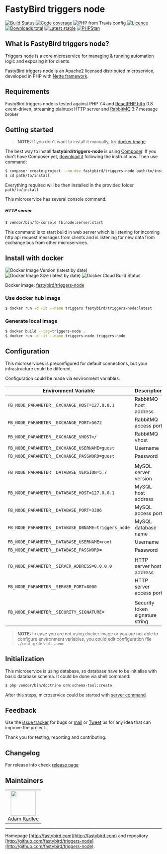# FastyBird triggers node

[![Build Status](https://img.shields.io/travis/FastyBird/triggers-node.svg?style=flat-square)](https://travis-ci.org/FastyBird/triggers-node)
[![Code coverage](https://img.shields.io/coveralls/FastyBird/triggers-node.svg?style=flat-square)](https://coveralls.io/r/FastyBird/triggers-node)
![PHP from Travis config](https://img.shields.io/travis/php-v/fastybird/triggers-node?style=flat-square)
[![Licence](https://img.shields.io/packagist/l/FastyBird/triggers-node.svg?style=flat-square)](https://packagist.org/packages/FastyBird/triggers-node)
[![Downloads total](https://img.shields.io/packagist/dt/FastyBird/triggers-node.svg?style=flat-square)](https://packagist.org/packages/FastyBird/triggers-node)
[![Latest stable](https://img.shields.io/packagist/v/FastyBird/triggers-node.svg?style=flat-square)](https://packagist.org/packages/FastyBird/triggers-node)
[![PHPStan](https://img.shields.io/badge/PHPStan-enabled-brightgreen.svg?style=flat-square)](https://github.com/phpstan/phpstan)

## What is FastyBird triggers node?

Triggers node is a core microservice for managing & running automation logic and exposing it for clients.

FastyBird triggers node is an Apache2 licensed distributed microservice, developed in PHP with [Nette framework](https://nette.org).

## Requirements

FastyBird triggers node is tested against PHP 7.4 and [ReactPHP http](https://github.com/reactphp/http) 0.8 event-driven, streaming plaintext HTTP server and [RabbitMQ](https://www.rabbitmq.com/) 3.7 message broker

## Getting started

> **NOTE:** If you don't want to install it manually, try [docker image](#install-with-docker)

The best way to install **fastybird/triggers-node** is using [Composer](http://getcomposer.org/). If you don't have Composer yet, [download it](https://getcomposer.org/download/) following the instructions.
Then use command:

```sh
$ composer create-project --no-dev fastybird/triggers-node path/to/install
$ cd path/to/install
```

Everything required will be then installed in the provided folder `path/to/install`

This microservice has several console command.

##### HTTP server

```sh
$ vendor/bin/fb-console fb:node:server:start
```

This command is to start build in web server which is listening for incoming http api request messages from clients and is listening for new data from exchange bus from other microservices. 

## Install with docker

![Docker Image Version (latest by date)](https://img.shields.io/docker/v/fastybird/triggers-node?style=flat-square)
![Docker Image Size (latest by date)](https://img.shields.io/docker/image-size/fastybird/triggers-node?style=flat-square)
![Docker Cloud Build Status](https://img.shields.io/docker/cloud/build/fastybird/triggers-node?style=flat-square)

Docker image: [fastybird/triggers-node](https://hub.docker.com/r/fastybird/triggers-node/)

### Use docker hub image

```bash
$ docker run -d -it --name triggers fastybird/triggers-node:latest
```

### Generate local image

```bash
$ docker build --tag=triggers-node .
$ docker run -d -it --name triggers-node triggers-node
```

## Configuration

This microservices is preconfigured for default connections, but your infrastructure could be different.

Configuration could be made via environment variables:

| Environment Variable | Description |
| ---------------------- | ---------------------------- |
| `FB_NODE_PARAMETER__EXCHANGE_HOST=127.0.0.1` | RabbitMQ host address |
| `FB_NODE_PARAMETER__EXCHANGE_PORT=5672` | RabbitMQ access port |
| `FB_NODE_PARAMETER__EXCHANGE_VHOST=/` | RabbitMQ vhost |
| `FB_NODE_PARAMETER__EXCHANGE_USERNAME=guest` | Username |
| `FB_NODE_PARAMETER__EXCHANGE_PASSWORD=guest` | Password |
| | |
| `FB_NODE_PARAMETER__DATABASE_VERSION=5.7` | MySQL server version |
| `FB_NODE_PARAMETER__DATABASE_HOST=127.0.0.1` | MySQL host address |
| `FB_NODE_PARAMETER__DATABASE_PORT=3306` | MySQL access port |
| `FB_NODE_PARAMETER__DATABASE_DBNAME=triggers_node` | MySQL database name |
| `FB_NODE_PARAMETER__DATABASE_USERNAME=root` | Username |
| `FB_NODE_PARAMETER__DATABASE_PASSWORD=` | Password |
| | |
| `FB_NODE_PARAMETER__SERVER_ADDRESS=0.0.0.0` | HTTP server host address |
| `FB_NODE_PARAMETER__SERVER_PORT=8000` | HTTP server access port |
| | |
| `FB_NODE_PARAMETER__SECURITY_SIGNATURE=` | Security token signature string |

> **NOTE:** In case you are not using docker image or you are not able to configure environment variables, you could edit configuration file `./config/default.neon`

## Initialization

This microservice is using database, so database have to be initialise with basic database schema. It could be done via shell command:

```sh
$ php vendor/bin/doctrine orm:schema-tool:create
```

After this steps, microservice could be started with [server command](#http-server)

## Feedback

Use the [issue tracker](https://github.com/FastyBird/auth-node/issues) for bugs or [mail](mailto:code@fastybird.com) or [Tweet](https://twitter.com/fastybird) us for any idea that can improve the project.

Thank you for testing, reporting and contributing.

## Changelog

For release info check [release page](https://github.com/FastyBird/auth-node/releases)

## Maintainers

<table>
	<tbody>
		<tr>
			<td align="center">
				<a href="https://github.com/akadlec">
					<img width="80" height="80" src="https://avatars3.githubusercontent.com/u/1866672?s=460&amp;v=4">
				</a>
				<br>
				<a href="https://github.com/akadlec">Adam Kadlec</a>
			</td>
		</tr>
	</tbody>
</table>

***
Homepage [http://fastybird.com](http://fastybird.com) and repository [http://github.com/fastybird/triggers-node](http://github.com/fastybird/triggers-node).
